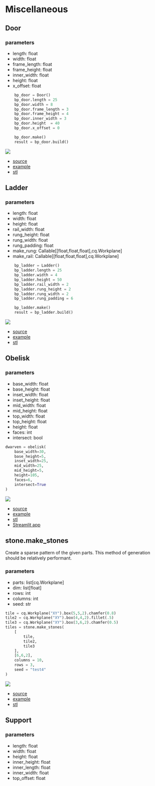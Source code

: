 # Miscellaneous

## Door
### parameters
* length: float 
* width: float 
* frame_length: float 
* frame_height: float 
* inner_width: float 
* height: float 
* x_offset: float

``` python
    bp_door = Door()
    bp_door.length = 25
    bp_door.width = 8
    bp_door.frame_length = 3 
    bp_door.frame_height = 4
    bp_door.inner_width = 3
    bp_door.height  = 40
    bp_door.x_offset = 0

    bp_door.make()
    result = bp_door.build()
```

![](image/misc/01.png)

* [source](../src/cqterrain/door.py)
* [example](../example/door.py)
* [stl](../stl/door.stl)

## Ladder
### parameters
* length: float
* width: float
* height: float
* rail_width: float
* rung_height: float
* rung_width: float 
* rung_padding: float
* make_rung: Callable[[float,float,float],cq.Workplane]
* make_rail: Callable[[float,float,float],cq.Workplane]

``` python
    bp_ladder = Ladder()
    bp_ladder.length = 25
    bp_ladder.width = 4
    bp_ladder.height = 50
    bp_ladder.rail_width = 2
    bp_ladder.rung_height = 2
    bp_ladder.rung_width = 2
    bp_ladder.rung_padding = 6

    bp_ladder.make()
    result = bp_ladder.build()
```

![](image/misc/02.png)

* [source](../src/cqterrain/ladder.py)
* [example](../example/ladder.py)
* [stl](../stl/ladder.stl)

## Obelisk



### parameters
* base_width: float
* base_height: float
* inset_width: float
* inset_height: float
* mid_width: float
* mid_height: float
* top_width: float
* top_height: float
* height: float
* faces: int
* intersect: bool

``` python
dwarven = obelisk(
    base_width=30,
    base_height=5,
    inset_width=25,
    mid_width=25,
    mid_height=5,
    height=105,
    faces=6,
    intersect=True
)
```

![](image/misc/03.png)

* [source](../src/cqterrain/obelisk.py)
* [example](../example/obelisk.py)
* [stl](../stl/obelisk.stl)
* [Streamlit app](https://obeliskterrain.streamlit.app/)

## stone.make_stones

Create a sparse pattern of the given parts. 
This method of generation should be relatively performant.

### parameters
* parts: list[cq.Workplane]
* dim: list[float]
* rows: int
* columns: int
* seed: str

``` python
tile = cq.Workplane("XY").box(5,5,2).chamfer(0.8)
tile2 = cq.Workplane("XY").box(4,4,2).fillet(.5)
tile3 = cq.Workplane("XY").box(3,6,2).chamfer(0.5)
tiles = stone.make_stones(
    [
        tile, 
        tile2, 
        tile3
    ], 
    [6,6,2], 
    columns = 10, 
    rows = 3,
    seed = "test4"
)
```

![](image/stone/01.png)

* [source](../src/cqterrain/stone.py)
* [example](../example/stones.py)
* [stl](../stl/stones.stl)

## Support

### parameters
* length: float 
* width: float 
* height: float 
* inner_height: float 
* inner_length: float 
* inner_width: float 
* top_offset: float
